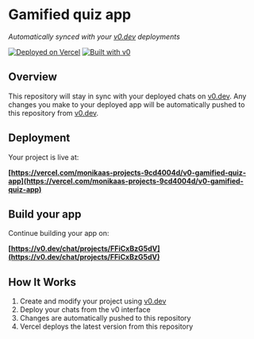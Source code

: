 # Gamified quiz app

*Automatically synced with your [v0.dev](https://v0.dev) deployments*

[![Deployed on Vercel](https://img.shields.io/badge/Deployed%20on-Vercel-black?style=for-the-badge&logo=vercel)](https://vercel.com/monikaas-projects-9cd4004d/v0-gamified-quiz-app)
[![Built with v0](https://img.shields.io/badge/Built%20with-v0.dev-black?style=for-the-badge)](https://v0.dev/chat/projects/FFiCxBzG5dV)

## Overview

This repository will stay in sync with your deployed chats on [v0.dev](https://v0.dev).
Any changes you make to your deployed app will be automatically pushed to this repository from [v0.dev](https://v0.dev).

## Deployment

Your project is live at:

**[https://vercel.com/monikaas-projects-9cd4004d/v0-gamified-quiz-app](https://vercel.com/monikaas-projects-9cd4004d/v0-gamified-quiz-app)**

## Build your app

Continue building your app on:

**[https://v0.dev/chat/projects/FFiCxBzG5dV](https://v0.dev/chat/projects/FFiCxBzG5dV)**

## How It Works

1. Create and modify your project using [v0.dev](https://v0.dev)
2. Deploy your chats from the v0 interface
3. Changes are automatically pushed to this repository
4. Vercel deploys the latest version from this repository